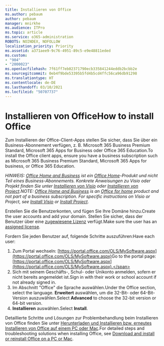 ```yaml
---
title: Installieren von Office
ms.author: pebaum
author: pebaum
manager: mnirkhe
ms.audience: ITPro
ms.topic: article
ms.service: o365-administration
ROBOTS: NOINDEX, NOFOLLOW
localization_priority: Priority
ms.assetid: a371aee9-9c76-4951-89c5-e9e48811eded
ms.custom:
- "904"
- "2000023"
ms.openlocfilehash: 7f61ff7eb02371790ecb335841244eddb2bcbb2e
ms.sourcegitcommit: 0eb4f9bde53395b5fd4b5cd4ffc56ca96db91298
ms.translationtype: HT
ms.contentlocale: de-DE
ms.lasthandoff: 03/10/2021
ms.locfileid: "50707737"
---
```

# <a name="how-to-install-office"></a><span data-ttu-id="c63ef-102">Installieren von Office</span><span class="sxs-lookup"><span data-stu-id="c63ef-102">How to install Office</span></span>

<span data-ttu-id="c63ef-103">Zum Installieren der Office-Client-Apps stellen Sie sicher, dass Sie über ein Business-Abonnement verfügen, z. B. Microsoft 365 Business Premium Standard, Microsoft 365 Apps for Business oder Office 365 Education.</span><span class="sxs-lookup"><span data-stu-id="c63ef-103">To install the Office client apps, ensure you have a business subscription such as Microsoft 365 Business Premium Standard, Microsoft 365 Apps for business, or Office 365 Education.</span></span>
  
<span data-ttu-id="c63ef-104">*HINWEIS: [Office Home and Business](https://support.microsoft.com/office/office-for-home-and-office-for-business-plans-28cbc8cf-1332-4f04-9123-9b660abb629e) ist ein [Office Home](https://support.office.com/article/28cbc8cf-1332-4f04-9123-9b660abb629e?wt.mc_id=Alchemy_ClientDIA)-Produkt und nicht Teil eines Business-Abonnements. Konkrete Anweisungen zu Visio oder Projekt finden Sie unter [Installieren von Visio](https://support.office.com/article/f98f21e3-aa02-4827-9167-ddab5b025710) oder [Installieren von Project](https://support.office.com/article/7059249b-d9fe-4d61-ab96-5c5bf435f281)*.</span><span class="sxs-lookup"><span data-stu-id="c63ef-104">*NOTE: [Office Home and Business](https://support.microsoft.com/office/office-for-home-and-office-for-business-plans-28cbc8cf-1332-4f04-9123-9b660abb629e) is an [Office for home](https://support.office.com/article/28cbc8cf-1332-4f04-9123-9b660abb629e?wt.mc_id=Alchemy_ClientDIA) product and not part of a business subscription. For specific instructions on Visio or Project, see [Install Visio](https://support.office.com/article/f98f21e3-aa02-4827-9167-ddab5b025710) or [Install Project](https://support.office.com/article/7059249b-d9fe-4d61-ab96-5c5bf435f281)*.</span></span>

<span data-ttu-id="c63ef-105">Erstellen Sie die Benutzerkonten, und fügen Sie Ihre Domäne hinzu.</span><span class="sxs-lookup"><span data-stu-id="c63ef-105">Create the user accounts and add your domain.</span></span> <span data-ttu-id="c63ef-106">Stellen Sie sicher, dass der Benutzer über eine [zugewiesene Lizenz](https://docs.microsoft.com/microsoft-365/admin/add-users/add-users) verfügt.</span><span class="sxs-lookup"><span data-stu-id="c63ef-106">Make sure the user has an [assigned license](https://docs.microsoft.com/microsoft-365/admin/add-users/add-users).</span></span>

<span data-ttu-id="c63ef-107">Fordern Sie jeden Benutzer auf, folgende Schritte auszuführen:</span><span class="sxs-lookup"><span data-stu-id="c63ef-107">Have each user:</span></span>

1. <span data-ttu-id="c63ef-108">Zum Portal wechseln: [https://portal.office.com/OLS/MySoftware.aspx](https://portal.office.com/OLS/MySoftware.aspx)</span><span class="sxs-lookup"><span data-stu-id="c63ef-108">Go to the portal page: [https://portal.office.com/OLS/MySoftware.aspx](https://portal.office.com/OLS/MySoftware.aspx).</span></span>
2. <span data-ttu-id="c63ef-109">Sich mit seinem Geschäfts-, Schul- oder Unikonto anmelden, sofern er nicht bereits angemeldet ist.</span><span class="sxs-lookup"><span data-stu-id="c63ef-109">Sign in with their work or school account if not already signed in.</span></span>
3. <span data-ttu-id="c63ef-110">Im Abschnitt "Office" die Sprache auswählen.</span><span class="sxs-lookup"><span data-stu-id="c63ef-110">Under the Office section, select the language.</span></span> <span data-ttu-id="c63ef-111">**Erweitert** auswählen, um die 32-Bit- oder 64-Bit-Version auszuwählen.</span><span class="sxs-lookup"><span data-stu-id="c63ef-111">Select **Advanced** to choose the 32-bit version or 64-bit version.</span></span>
4. <span data-ttu-id="c63ef-112">**Installieren** auswählen.</span><span class="sxs-lookup"><span data-stu-id="c63ef-112">Select **Install**.</span></span>

<span data-ttu-id="c63ef-113">Detaillierte Schritte und Lösungen zur Problembehandlung beim Installieren von Office finden Sie unter [Herunterladen und Installieren bzw. erneutes Installieren von Office auf einem PC oder Mac](https://support.office.com/article/4414eaaf-0478-48be-9c42-23adc4716658?wt.mc_id=Alchemy_ClientDIA).</span><span class="sxs-lookup"><span data-stu-id="c63ef-113">For detailed steps and troubleshooting solutions when installing Office, see [Download and install or reinstall Office on a PC or Mac](https://support.office.com/article/4414eaaf-0478-48be-9c42-23adc4716658?wt.mc_id=Alchemy_ClientDIA).</span></span>
